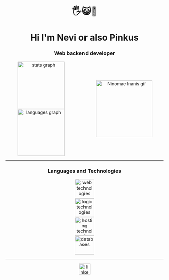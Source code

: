 <h1 align="center">🖐😺🤚</h1>
<h1 align="center">Hi I'm Nevi or also Pinkus</h1>
<h3 align="center">Web backend developer</h3>

<div align="center" style="display: flex; justify-content: center; align-items: center;">
  <div style="margin-right: 24px;">
    <img src="https://github-readme-stats.vercel.app/api?username=nevi63&hide_title=false&hide_rank=false&show_icons=true&include_all_commits=true&count_private=true&disable_animations=false&theme=dracula&locale=en&hide_border=false" height="150" alt="stats graph"  />
    <img src="https://github-readme-stats.vercel.app/api/top-langs?username=nevi63&locale=en&hide_title=false&layout=compact&card_width=320&langs_count=5&theme=dracula&hide_border=false" height="150" alt="languages graph"  />
  </div>
  <div style="min-width: 50%">
    <img align="center" height="180" width="180" src="https://media1.tenor.com/m/h13SQFX20b0AAAAC/ina-ninomae-inanis.gif" alt="Ninomae Inanis gif" />
  </div>
</div>

<hr>

<h3 align="center">Languages and Technologies</h3>
<div align="center">
  <img src="https://skillicons.dev/icons?i=html,ts,angular,react" height="60" alt="web technologies" />
</div>

<div align="center">
  <img src="https://skillicons.dev/icons?i=cpp,cs,java,php" height="60" alt="logic technologies" />
</div>

<div align="center">
  <img src="https://skillicons.dev/icons?i=googlecloud,firebase,azure" height="60" alt="hosting technologies" />
</div>

<div align="center">
  <img src="https://skillicons.dev/icons?i=mysql,mongo,cassandra" height="60" alt="databases" />
</div>

<hr>

<div align="center">
  <a href="https://www.linkedin.com/in/carlos-pinkus" target="_blank">
    <img src="https://img.shields.io/static/v1?message=LinkedIn&logo=linkedin&label=&color=0077B5&logoColor=white&labelColor=&style=for-the-badge" height="35" alt="linkedin logo"  />
  </a>
</div>
